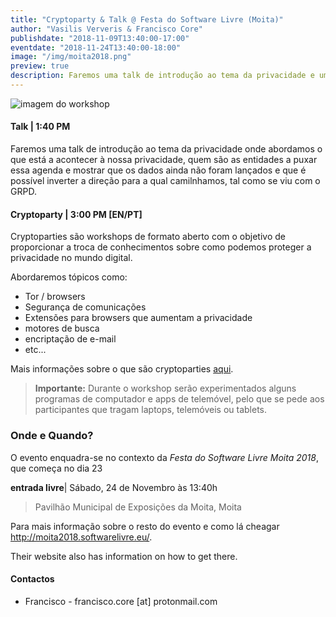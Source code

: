```yaml
---
title: "Cryptoparty & Talk @ Festa do Software Livre (Moita)"
author: "Vasilis Ververis & Francisco Core"
publishdate: "2018-11-09T13:40:00-17:00"
eventdate: "2018-11-24T13:40:00-18:00"
image: "/img/moita2018.png"
preview: true
description: Faremos uma talk de introdução ao tema da privacidade e uma cryptoparty, onde poderás aprender sobre como comunicar de forma segura, surfar na web de forma anónima e dicas sobre segurança digital."
---
```


![imagem do workshop](/img/moita2018.png)

#### **Talk** | 1:40 PM

Faremos uma talk de introdução ao tema da privacidade onde abordamos o que está a acontecer à nossa privacidade, quem são as entidades a puxar essa agenda e mostrar que os dados ainda não foram lançados e que é possível inverter a direção para a qual camilnhamos, tal como se viu com o GRPD.



#### Cryptoparty | 3:00 PM [EN/PT]

Cryptoparties são workshops de formato aberto com o objetivo de proporcionar a troca de conhecimentos sobre como podemos proteger a privacidade no mundo digital.

Abordaremos tópicos como:
 * Tor / browsers
 * Segurança de comunicações
 * Extensões para browsers que aumentam a privacidade
 * motores de busca
 * encriptação de e-mail
 * etc...

Mais informações sobre o que são cryptoparties [aqui](https://www.cryptoparty.in/).


> **Importante:** Durante o workshop serão experimentados alguns programas de computador e apps de telemóvel, pelo que se pede aos participantes que tragam laptops, telemóveis ou tablets.



### Onde e Quando?

O evento enquadra-se no contexto da *Festa do Software Livre Moita 2018*, que começa no dia 23

**entrada livre**| Sábado, 24 de Novembro às 13:40h

> Pavilhão Municipal de Exposições da Moita, Moita

Para mais informação sobre o resto do evento e como lá cheagar http://moita2018.softwarelivre.eu/.

Their website also has information on how to get there.



#### Contactos

* Francisco -  francisco.core [at] protonmail.com

